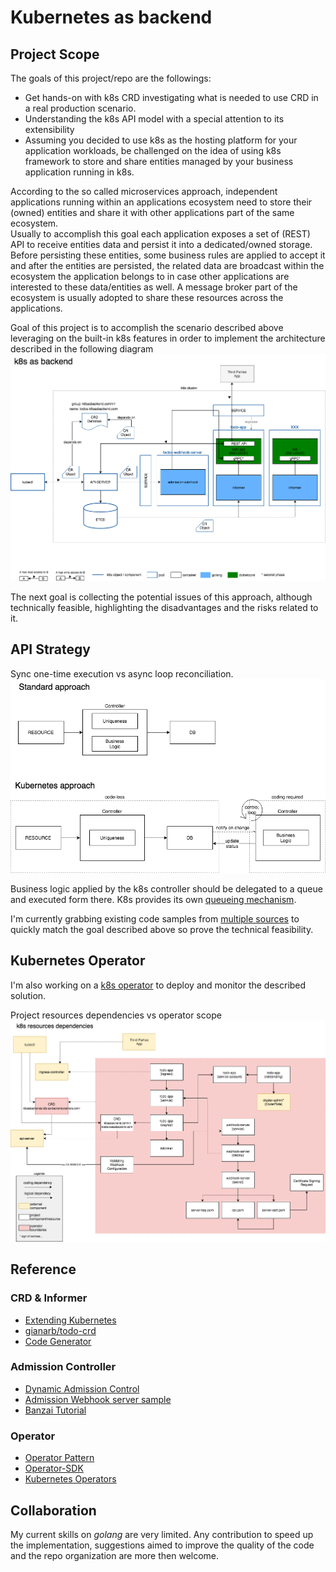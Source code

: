 # Kubernetes as backend

## Project Scope
The goals of this project/repo are the followings:
- Get hands-on with k8s CRD investigating what is needed to use CRD in a real production scenario.
- Understanding the k8s API model with a special attention to its extensibility
- Assuming you decided to use k8s as the hosting platform for your application workloads, be challenged on the idea of using k8s framework to store and share entities managed by your business application running in k8s.

According to the so called microservices approach, independent applications running within an applications ecosystem need to store their (owned) entities and share it with other applications part of the same ecosystem.  
Usually to accomplish this goal each application exposes a set of (REST) API to receive entities data and persist it into a dedicated/owned storage.  
Before persisting these entities, some business rules are applied to accept it and after the entities are persisted, the related data are broadcast within the ecosystem the application belongs to in case other applications are interested to these data/entities as well.  A message broker part of the ecosystem is usually adopted to share these resources across the applications.

Goal of this project is to accomplish the scenario described above leveraging on the built-in k8s features in order to implement the architecture described in the following diagram
![](images/k8s-as-backend.png?raw=true)

The next goal is collecting the potential issues of this approach, although technically feasible, highlighting the disadvantages and the risks related to it.

## API Strategy
Sync one-time execution vs async loop reconciliation.
![](images/kab-API-strategy.png?raw=true)

Business logic applied by the k8s controller should be delegated to a queue and executed form there. K8s provides its own [queueing mechanism](https://godoc.org/k8s.io/client-go/util/workqueue).

I'm currently grabbing existing code samples from [multiple sources](notes.md) to quickly match the goal described above so prove the technical feasibility.

## Kubernetes Operator
I'm also working on a [k8s operator](operator/README.md) to deploy and monitor the described solution.

Project resources dependencies vs operator scope
![](images/kab-resource-deps.png?raw=true)

## Reference

### CRD & Informer
- [Extending Kubernetes](https://get.oreilly.com/ind_extending-kubernetes.html)
- [gianarb/todo-crd](https://github.com/gianarb/todo-crd)
- [Code Generator](https://github.com/kubernetes/code-generator)

### Admission Controller

- [Dynamic Admission Control](https://kubernetes.io/docs/reference/access-authn-authz/extensible-admission-controllers)
- [Admission Webhook server sample](https://github.com/kubernetes/kubernetes/tree/v1.16.11/test/images/agnhost#webhook-kubernetes-external-admission-webhook)
- [Banzai Tutorial](https://banzaicloud.com/blog/k8s-admission-webhooks/)

### Operator

- [Operator Pattern](https://kubernetes.io/docs/concepts/extend-kubernetes/operator/)
- [Operator-SDK](https://github.com/operator-framework/operator-sdk)
- [Kubernetes Operators](https://learning.oreilly.com/library/view/kubernetes-operators/9781492048039/)

## Collaboration
My current skills on *golang* are very limited. Any contribution to speed up the implementation, suggestions aimed to improve the quality of the code and the repo organization are more then welcome.